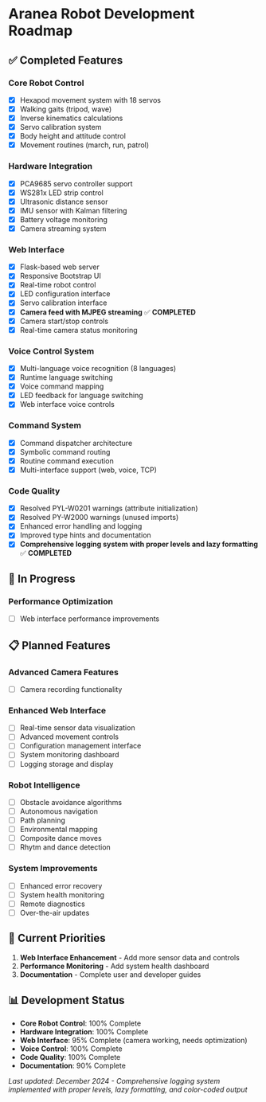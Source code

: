 # Aranea Robot Development Roadmap

## ✅ Completed Features

### Core Robot Control
- [x] Hexapod movement system with 18 servos
- [x] Walking gaits (tripod, wave)
- [x] Inverse kinematics calculations
- [x] Servo calibration system
- [x] Body height and attitude control
- [x] Movement routines (march, run, patrol)

### Hardware Integration
- [x] PCA9685 servo controller support
- [x] WS281x LED strip control
- [x] Ultrasonic distance sensor
- [x] IMU sensor with Kalman filtering
- [x] Battery voltage monitoring
- [x] Camera streaming system

### Web Interface
- [x] Flask-based web server
- [x] Responsive Bootstrap UI
- [x] Real-time robot control
- [x] LED configuration interface
- [x] Servo calibration interface
- [x] **Camera feed with MJPEG streaming** ✅ **COMPLETED**
- [x] Camera start/stop controls
- [x] Real-time camera status monitoring

### Voice Control System
- [x] Multi-language voice recognition (8 languages)
- [x] Runtime language switching
- [x] Voice command mapping
- [x] LED feedback for language switching
- [x] Web interface voice controls

### Command System
- [x] Command dispatcher architecture
- [x] Symbolic command routing
- [x] Routine command execution
- [x] Multi-interface support (web, voice, TCP)

### Code Quality
- [x] Resolved PYL-W0201 warnings (attribute initialization)
- [x] Resolved PY-W2000 warnings (unused imports)
- [x] Enhanced error handling and logging
- [x] Improved type hints and documentation
- [x] **Comprehensive logging system with proper levels and lazy formatting** ✅ **COMPLETED**

## 🚧 In Progress

### Performance Optimization
- [ ] Web interface performance improvements

## 📋 Planned Features

### Advanced Camera Features
- [ ] Camera recording functionality

### Enhanced Web Interface
- [ ] Real-time sensor data visualization
- [ ] Advanced movement controls
- [ ] Configuration management interface
- [ ] System monitoring dashboard
- [ ] Logging storage and display

### Robot Intelligence
- [ ] Obstacle avoidance algorithms
- [ ] Autonomous navigation
- [ ] Path planning
- [ ] Environmental mapping
- [ ] Composite dance moves
- [ ] Rhytm and dance detection

### System Improvements
- [ ] Enhanced error recovery
- [ ] System health monitoring
- [ ] Remote diagnostics
- [ ] Over-the-air updates

## 🎯 Current Priorities

1. **Web Interface Enhancement** - Add more sensor data and controls
2. **Performance Monitoring** - Add system health dashboard
3. **Documentation** - Complete user and developer guides

## 📊 Development Status

- **Core Robot Control**: 100% Complete
- **Hardware Integration**: 100% Complete
- **Web Interface**: 95% Complete (camera working, needs optimization)
- **Voice Control**: 100% Complete
- **Code Quality**: 100% Complete
- **Documentation**: 90% Complete

*Last updated: December 2024 - Comprehensive logging system implemented with proper levels, lazy formatting, and color-coded output*